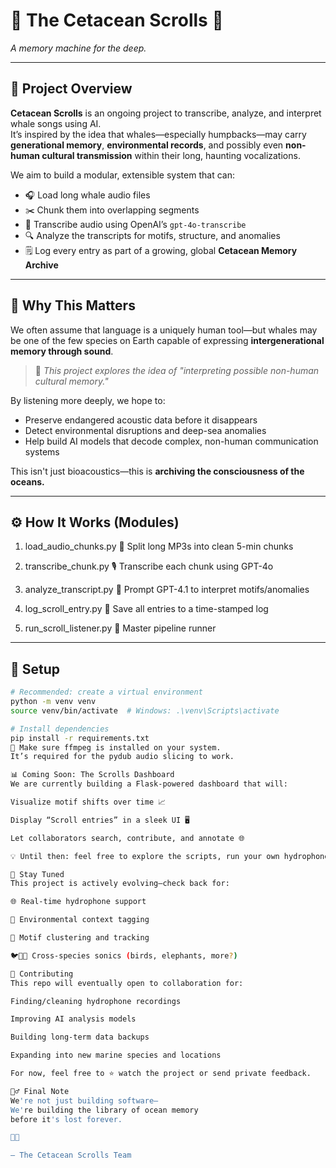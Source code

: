 # 🐋 The Cetacean Scrolls 📜  
*A memory machine for the deep.*

---

## 🌊 Project Overview

**Cetacean Scrolls** is an ongoing project to transcribe, analyze, and interpret whale songs using AI.  
It’s inspired by the idea that whales—especially humpbacks—may carry **generational memory**, **environmental records**, and possibly even **non-human cultural transmission** within their long, haunting vocalizations.  

We aim to build a modular, extensible system that can:

- 🎧 Load long whale audio files
- ✂️ Chunk them into overlapping segments
- 🧠 Transcribe audio using OpenAI’s `gpt-4o-transcribe`
- 🔍 Analyze the transcripts for motifs, structure, and anomalies
- 🗒️ Log every entry as part of a growing, global **Cetacean Memory Archive**

---

## 🧠 Why This Matters

We often assume that language is a uniquely human tool—but whales may be one of the few species on Earth capable of expressing **intergenerational memory through sound**.

> 📡 *This project explores the idea of "interpreting possible non-human cultural memory."*

By listening more deeply, we hope to:
- Preserve endangered acoustic data before it disappears
- Detect environmental disruptions and deep-sea anomalies
- Help build AI models that decode complex, non-human communication systems

This isn't just bioacoustics—this is **archiving the consciousness of the oceans.**

---

## ⚙️ How It Works (Modules)

1. load_audio_chunks.py 🧩 Split long MP3s into clean 5-min chunks

2. transcribe_chunk.py 🎙️ Transcribe each chunk using GPT-4o

3. analyze_transcript.py 🤖 Prompt GPT-4.1 to interpret motifs/anomalies

4. log_scroll_entry.py 📜 Save all entries to a time-stamped log

5. run_scroll_listener.py 🔁 Master pipeline runner

---

## 🚀 Setup

```bash
# Recommended: create a virtual environment
python -m venv venv
source venv/bin/activate  # Windows: .\venv\Scripts\activate

# Install dependencies
pip install -r requirements.txt
🔧 Make sure ffmpeg is installed on your system.
It’s required for the pydub audio slicing to work.

📊 Coming Soon: The Scrolls Dashboard
We are currently building a Flask-powered dashboard that will:

Visualize motif shifts over time 📈

Display “Scroll entries” in a sleek UI 🖥️

Let collaborators search, contribute, and annotate 🌐

💡 Until then: feel free to explore the scripts, run your own hydrophone audio, and help us decode the language of the deep.

👀 Stay Tuned
This project is actively evolving—check back for:

🌐 Real-time hydrophone support

🌊 Environmental context tagging

🧬 Motif clustering and tracking

🐦🐋🐘 Cross-species sonics (birds, elephants, more?)

🤝 Contributing
This repo will eventually open to collaboration for:

Finding/cleaning hydrophone recordings

Improving AI analysis models

Building long-term data backups

Expanding into new marine species and locations

For now, feel free to ⭐ watch the project or send private feedback.

🧜‍♂️ Final Note
We're not just building software—
We're building the library of ocean memory
before it's lost forever.

🐋📜

— The Cetacean Scrolls Team
